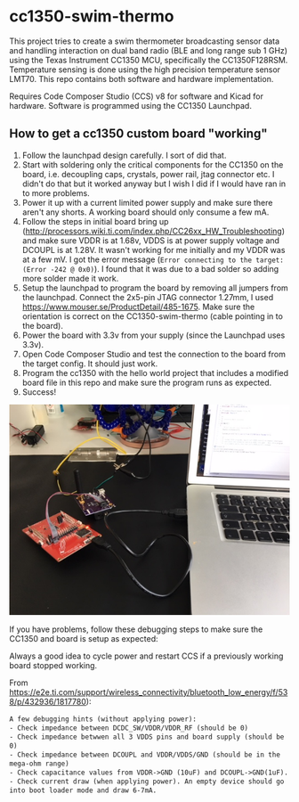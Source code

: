 # cc1350-swim-thermo
This project tries to create a swim thermometer broadcasting sensor data and handling interaction on dual band radio (BLE and long range sub 1 GHz) using the Texas Instrument CC1350 MCU, specifically the CC1350F128RSM. Temperature sensing is done using the high precision temperature sensor LMT70. This repo contains both software and hardware implementation.

Requires Code Composer Studio (CCS) v8 for software and Kicad for hardware. Software is programmed using the CC1350 Launchpad.

## How to get a cc1350 custom board "working"
1. Follow the launchpad design carefully. I sort of did that.
1. Start with soldering only the critical components for the CC1350 on the board, i.e. decoupling caps, crystals, power rail, jtag connector etc. I didn't do that but it worked anyway but I wish I did if I would have ran in to more problems.
1. Power it up with a current limited power supply and make sure there aren't any shorts. A working board should only consume a few mA.
1. Follow the steps in initial board bring up (http://processors.wiki.ti.com/index.php/CC26xx_HW_Troubleshooting) and make sure VDDR is at 1.68v, VDDS is at power supply voltage and DCOUPL is at 1.28V. It wasn't working for me initially and my VDDR was at a few mV. I got the error message (`Error connecting to the target:
(Error -242 @ 0x0)`). I found that it was due to a bad solder so adding more solder made it work. 
1. Setup the launchpad to program the board by removing all jumpers from the launchpad. Connect the 2x5-pin JTAG connector 1.27mm, I used https://www.mouser.se/ProductDetail/485-1675. Make sure the orientation is correct on the CC1350-swim-thermo (cable pointing in to the board). 
1. Power the board with 3.3v from your supply (since the Launchpad uses 3.3v).
1. Open Code Composer Studio and test the connection to the board from the target config. It should just work.
1. Program the cc1350 with the hello world project that includes a modified board file in this repo and make sure the program runs as expected.
1. Success!

![Working hello world](https://github.com/mik4el/cc1350-swim-thermo/blob/master/working_hello_world.JPG)

If you have problems, follow these debugging steps to make sure the CC1350 and board is setup as expected:

Always a good idea to cycle power and restart CCS if a previously working board stopped working.

From https://e2e.ti.com/support/wireless_connectivity/bluetooth_low_energy/f/538/p/432936/1817780): 
```
A few debugging hints (without applying power):
- Check impedance between DCDC_SW/VDDR/VDDR_RF (should be 0)
- Check impedance betwwen all 3 VDDS pins and board supply (should be 0)
- Check impedance between DCOUPL and VDDR/VDDS/GND (should be in the mega-ohm range)
- Check capacitance values from VDDR->GND (10uF) and DCOUPL->GND(1uF).
- Check current draw (when applying power). An empty device should go into boot loader mode and draw 6-7mA.
```
